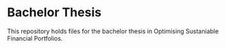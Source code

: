 # Bachelor Thesis

This repository holds files for the bachelor thesis in Optimising Sustaniable Financial Portfolios.